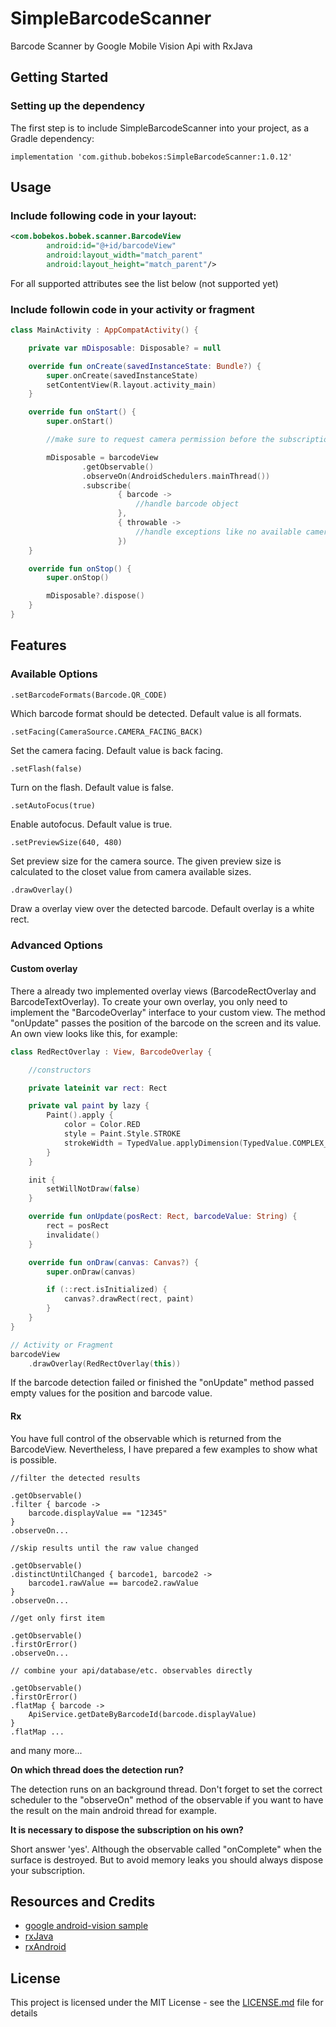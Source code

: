 # SimpleBarcodeScanner

Barcode Scanner by Google Mobile Vision Api with RxJava

## Getting Started

### Setting up the dependency

The first step is to include SimpleBarcodeScanner into your project, as a Gradle dependency:

```
implementation 'com.github.bobekos:SimpleBarcodeScanner:1.0.12'
```

## Usage

### Include following code in your layout:

```xml
<com.bobekos.bobek.scanner.BarcodeView
        android:id="@+id/barcodeView"
        android:layout_width="match_parent"
        android:layout_height="match_parent"/>
```

For all supported attributes see the list below (not supported yet)

### Include followin code in your activity or fragment

```kotlin
class MainActivity : AppCompatActivity() {

    private var mDisposable: Disposable? = null

    override fun onCreate(savedInstanceState: Bundle?) {
        super.onCreate(savedInstanceState)
        setContentView(R.layout.activity_main)
    }

    override fun onStart() {
        super.onStart()

        //make sure to request camera permission before the subscription

        mDisposable = barcodeView
                .getObservable()
                .observeOn(AndroidSchedulers.mainThread())
                .subscribe(
                        { barcode ->
                            //handle barcode object
                        },
                        { throwable ->
                            //handle exceptions like no available camera for selected facing
                        })
    }

    override fun onStop() {
        super.onStop()

        mDisposable?.dispose()
    }
}
```

## Features

### Available Options

```
.setBarcodeFormats(Barcode.QR_CODE)
```

Which barcode format should be detected. Default value is all formats.

```
.setFacing(CameraSource.CAMERA_FACING_BACK)
```

Set the camera facing. Default value is back facing.

```
.setFlash(false)
```

Turn on the flash. Default value is false.

```
.setAutoFocus(true)
```

Enable autofocus. Default value is true.

```
.setPreviewSize(640, 480)
```

Set preview size for the camera source. The given preview size is calculated to the closet value from camera available sizes.

```
.drawOverlay()
```

Draw a overlay view over the detected barcode. Default overlay is a white rect.

### Advanced Options

#### Custom overlay

There a already two implemented overlay views (BarcodeRectOverlay and BarcodeTextOverlay). 
To create your own overlay, you only need to implement the "BarcodeOverlay" interface to your custom view. 
The method "onUpdate" passes the position of the barcode on the screen and its value. An own view looks like this, for example: 

```kotlin
class RedRectOverlay : View, BarcodeOverlay {

    //constructors

    private lateinit var rect: Rect

    private val paint by lazy {
        Paint().apply {
            color = Color.RED
            style = Paint.Style.STROKE
            strokeWidth = TypedValue.applyDimension(TypedValue.COMPLEX_UNIT_DIP, 3f, context?.resources?.displayMetrics)
        }
    }

    init {
        setWillNotDraw(false)
    }

    override fun onUpdate(posRect: Rect, barcodeValue: String) {
        rect = posRect
        invalidate()
    }

    override fun onDraw(canvas: Canvas?) {
        super.onDraw(canvas)

        if (::rect.isInitialized) {
            canvas?.drawRect(rect, paint)
        }
    }
}

// Activity or Fragment
barcodeView
	.drawOverlay(RedRectOverlay(this))
```

If the barcode detection failed or finished the "onUpdate" method passed empty values for the position and barcode value.

#### Rx

You have full control of the observable which is returned from the BarcodeView.
Nevertheless, I have prepared a few examples to show what is possible.

```
//filter the detected results

.getObservable()
.filter { barcode ->
    barcode.displayValue == "12345"
}
.observeOn...
```

```
//skip results until the raw value changed

.getObservable()
.distinctUntilChanged { barcode1, barcode2 ->
	barcode1.rawValue == barcode2.rawValue
}
.observeOn...
```

```
//get only first item

.getObservable()
.firstOrError()
.observeOn...
```

```
// combine your api/database/etc. observables directly

.getObservable()
.firstOrError()
.flatMap { barcode ->
    ApiService.getDateByBarcodeId(barcode.displayValue)
}
.flatMap ...
```

and many more...

**On which thread does the detection run?**

The detection runs on an background thread. Don't forget to set the correct scheduler to the "observeOn" method of the observable
if you want to have the result on the main android thread for example.

**It is necessary to dispose the subscription on his own?**

Short answer 'yes'. Although the observable called "onComplete" when the surface is destroyed. 
But to avoid memory leaks you should always dispose your subscription.

## Resources and Credits

* [google android-vision sample](https://github.com/googlesamples/android-vision/tree/master/visionSamples/barcode-reader)
* [rxJava](https://github.com/ReactiveX/RxJava)
* [rxAndroid](https://github.com/ReactiveX/RxAndroid)

## License

This project is licensed under the MIT License - see the [LICENSE.md](LICENSE.md) file for details
